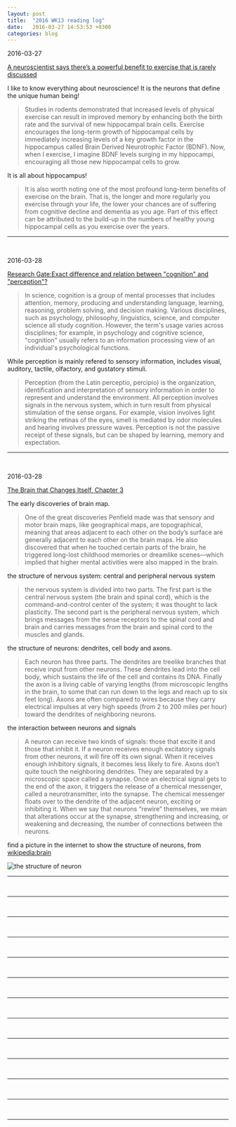 ```yaml
---
layout: post
title:  "2016 WK13 reading log"
date:   2016-03-27 14:53:53 +0300
categories: blog
---
```


2016-03-27

[A neuroscientist says there’s a powerful benefit to exercise that is rarely discussed](http://qz.com/592569/a-neuroscientist-says-theres-a-powerful-benefit-to-exercise-that-is-rarely-discussed/)

I like to know everything about neuroscience! It is the neurons that define the unique human being!

>Studies in rodents demonstrated that increased levels of physical exercise can result in improved memory by enhancing both the birth rate and the survival of new hippocampal brain cells. Exercise encourages the long-term growth of hippocampal cells by immediately increasing levels of a key growth factor in the hippocampus called Brain Derived Neurotrophic Factor (BDNF). Now, when I exercise, I imagine BDNF levels surging in my hippocampi, encouraging all those new hippocampal cells to grow.

It is all about hippocampus!

>It is also worth noting one of the most profound long-term benefits of exercise on the brain. That is, the longer and more regularly you exercise through your life, the lower your chances are of suffering from cognitive decline and dementia as you age. Part of this effect can be attributed to the build-up in the numbers of healthy young hippocampal cells as you exercise over the years.

***
<br>

2016-03-28

[Research Gate:Exact difference and relation between "cognition" and "perception"?](https://www.researchgate.net/post/Exact_difference_and_relation_between_cognition_and_perception)

>In science, cognition is a group of mental processes that includes attention, memory, producing and understanding language, learning, reasoning, problem solving, and decision making. Various disciplines, such as psychology, philosophy, linguistics, science, and computer science all study cognition. However, the term's usage varies across disciplines; for example, in psychology and cognitive science, "cognition" usually refers to an information processing view of an individual's psychological functions.  

While perception is mainly refered to sensory information, includes visual, auditory, tactile, olfactory, and gustatory stimuli.

>Perception (from the Latin perceptio, percipio) is the organization, identification and interpretation of sensory information in order to represent and understand the environment. All perception involves signals in the nervous system, which in turn result from physical stimulation of the sense organs. For example, vision involves light striking the retinas of the eyes, smell is mediated by odor molecules and hearing involves pressure waves. Perception is not the passive receipt of these signals, but can be shaped by learning, memory and expectation.  

***
<br>

2016-03-28

[The Brain that Changes Itself, Chapter 3](https://www.evernote.com/l/Ap4f6Md9gJBITbNzEvZHe_0EXWgQOcj-bNc)

The early discoveries of brain map.

>One of the great discoveries Penfield made was that sensory and motor brain maps, like geographical maps, are topographical, meaning that areas adjacent to each other on the body’s surface are generally adjacent to each other on the brain maps. He also discovered that when he touched certain parts of the brain, he triggered long-lost childhood memories or dreamlike scenes—which implied that higher mental activities were also mapped in the brain.

the structure of nervous system: central and peripheral nervous system

>the nervous system is divided into two parts. The first part is the central nervous system (the brain and spinal cord), which is the command-and-control center of the system; it was thought to lack plasticity. The second part is the peripheral nervous system, which brings messages from the sense receptors to the spinal cord and brain and carries messages from the brain and spinal cord to the muscles and glands.

the structure of neurons: dendrites, cell body and axons.

>Each neuron has three parts. The dendrites are treelike branches that receive input from other neurons. These dendrites lead into the cell body, which sustains the life of the cell and contains its DNA. Finally the axon is a living cable of varying lengths (from microscopic lengths in the brain, to some that can run down to the legs and reach up to six feet long). Axons are often compared to wires because they carry electrical impulses at very high speeds (from 2 to 200 miles per hour) toward the dendrites of neighboring neurons.

the interaction between neurons and signals

>A neuron can receive two kinds of signals: those that excite it and those that inhibit it. If a neuron receives enough excitatory signals from other neurons, it will fire off its own signal. When it receives enough inhibitory signals, it becomes less likely to fire. Axons don’t quite touch the neighboring dendrites. They are separated by a microscopic space called a synapse. Once an electrical signal gets to the end of the axon, it triggers the release of a chemical messenger, called a neurotransmitter, into the synapse. The chemical messenger floats over to the dendrite of the adjacent neuron, exciting or inhibiting it. When we say that neurons “rewire” themselves, we mean that alterations occur at the synapse, strengthening and increasing, or weakening and decreasing, the number of connections between the neurons.  

find a picture in the internet to show the structure of neurons, from [wikipedia:brain](https://en.wikipedia.org/wiki/Brain)

![the structure of neuron](https://upload.wikimedia.org/wikipedia/commons/3/30/Chemical_synapse_schema_cropped.jpg)

***
<br>







***
<br>





***
<br>







***
<br>






***
<br>







***
<br>







***
<br>







***
<br>






***
<br>







***
<br>






***
<br>






***
<br>







***
<br>

